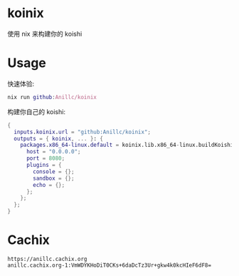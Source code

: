 # koinix

使用 nix 来构建你的 koishi

# Usage

快速体验:

```nix
nix run github:Anillc/koinix
```


构建你自己的 koishi:

```nix
{
  inputs.koinix.url = "github:Anillc/koinix";
  outputs = { koinix, ... }: {
    packages.x86_64-linux.default = koinix.lib.x86_64-linux.buildKoishi {
      host = "0.0.0.0";
      port = 8080;
      plugins = {
        console = {};
        sandbox = {};
        echo = {};
      };
    };
  };
}
```

# Cachix

```
https://anillc.cachix.org
anillc.cachix.org-1:VmWDYKHoDiT0CKs+6daDcTz3Ur+gkw4k0kcHIeF6dF8=
```
